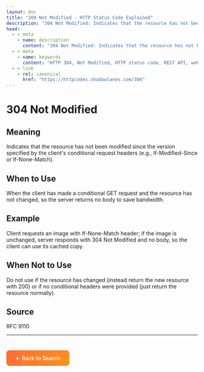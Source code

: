 ```yaml
---
layout: doc
title: "304 Not Modified - HTTP Status Code Explained"
description: "304 Not Modified: Indicates that the resource has not been modified since the version specified by the client's conditional request headers (e.g., If-Modifie..."
head:
  - - meta
    - name: description
      content: "304 Not Modified: Indicates that the resource has not been modified since the version specified by the client's conditional request headers (e.g., If-Modifie..."
  - - meta
    - name: keywords
      content: "HTTP 304, Not Modified, HTTP status code, REST API, web development"
  - - link
    - rel: canonical
      href: "https://httpcodes.shadowlanes.com/304"
---
```


# 304 Not Modified

## Meaning

Indicates that the resource has not been modified since the version specified by the client's conditional request headers (e.g., If-Modified-Since or If-None-Match).

## When to Use

When the client has made a conditional GET request and the resource has not changed, so the server returns no body to save bandwidth.

## Example

Client requests an image with If-None-Match header; if the image is unchanged, server responds with 304 Not Modified and no body, so the client can use its cached copy.

## When Not to Use

Do not use if the resource has changed (instead return the new resource with 200) or if no conditional headers were provided (just return the resource normally).

## Source

RFC 9110

---

<div style="margin-top: 40px;">
  <a href="/" style="display: inline-block; padding: 12px 24px; background: linear-gradient(135deg, #ff6b35, #f7931e); color: white; text-decoration: none; border-radius: 8px; font-weight: 500;">← Back to Search</a>
</div>
